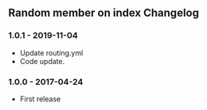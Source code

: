 ## Random member on index Changelog

### 1.0.1 - 2019-11-04

- Update routing.yml
- Code update.

### 1.0.0 - 2017-04-24

- First release
